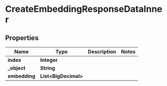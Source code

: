 

# CreateEmbeddingResponseDataInner


## Properties

| Name | Type | Description | Notes |
|------------ | ------------- | ------------- | -------------|
|**index** | **Integer** |  |  |
|**_object** | **String** |  |  |
|**embedding** | **List&lt;BigDecimal&gt;** |  |  |



